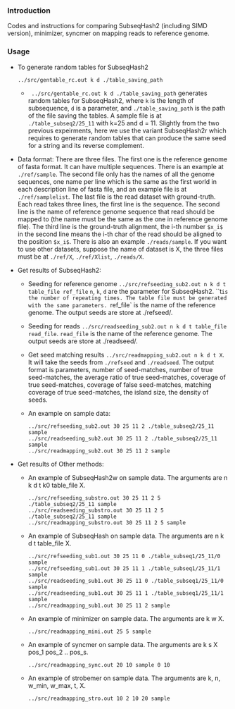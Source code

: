 ### Introduction
Codes and instructions for comparing SubseqHash2 (including SIMD version), minimizer, syncmer on mapping reads to reference genome. 

### Usage
    
- To generate random tables for SubseqHash2
  ```
  ../src/gentable_rc.out k d ./table_saving_path
  ```
	 - ` ../src/gentable_rc.out k d ./table_saving_path` generates random tables for SubseqHash2, where `k` is the length of subsequence, `d` is a parameter, and `./table_saving_path` is the path of the file saving the tables. A sample file is at `./table_subseq2/25_11` with k=25 and d = 11. Slightly from the two previous expeirments, here we use the variant SubseqHash2r which requires to generate random tables that can produce the same seed for a string and its reverse complement.

- Data format:
  There are three files. The first one is the reference genome of fasta format. It can have multiple sequences. There is an example at `./ref/sample`. 
The second file only has the names of all the genome sequences, one name per line which is the same as the first world in each description line of fasta file, and an example file is at `./ref/samplelist`. The last file is the read dataset with ground-truth. Each read takes three lines, the first line is the sequence. 
The second line is the name of reference genome sequence that read should be mapped to (the name must be the same as the one in reference genome file). 
The third line is the ground-truth alignment, the i-th number `$x_i$` in the second line means the i-th char of the read should be aligned to the position `$x_i$`. 
There is also an example `./reads/sample`. If you want to use other datasets, suppose the name of dataset is X, the three files must be at `./ref/X`, `./ref/Xlist`, `./reads/X`.

- Get results of SubseqHash2:
  - Seeding for reference genome `../src/refseeding_sub2.out n k d t table_file ref_file`
    `n`, `k`, `d` are the parameter for SubseqHash2. ``t` is the number of repeating times. The table file must be generated with the same parameters. 
`ref_file` is the name of the reference genome. The output seeds are store at ./refseed/.

  - Seeding for reads `../src/readseeding_sub2.out n k d t table_file read_file`.
`read_file` is the name of the reference genome. The output seeds are store at ./readseed/.

  - Get seed matching results `../src/readmapping_sub2.out n k d t X`. It will take the seeds from `./refseed` and `./readseed`. The output format is parameters, number of seed-matches, number of true seed-matches, the average ratio of true seed-matches, coverage of true seed-matches, coverage of false seed-matches, matching coverage of true seed-matches, the island size, the density of seeds.

  - An example on sample data:
    ```
    ../src/refseeding_sub2.out 30 25 11 2 ./table_subseq2/25_11 sample
    ../src/readseeding_sub2.out 30 25 11 2 ./table_subseq2/25_11 sample
    ../src/readmapping_sub2.out 30 25 11 2 sample
    ```

- Get results of Other methods:
  - An example of SubseqHash2w on sample data. The arguments are n k d t k0 table_file X.
    ```
    ../src/refseeding_substro.out 30 25 11 2 5 ./table_subseq2/25_11 sample
    ../src/readseeding_substro.out 30 25 11 2 5 ./table_subseq2/25_11 sample
    ../src/readmapping_substro.out 30 25 11 2 5 sample
    ```
  - An example of SubseqHash on sample data. The arguments are n k d t table_file X.
    ```
    ../src/refseeding_sub1.out 30 25 11 0 ./table_subseq1/25_11/0 sample
    ../src/refseeding_sub1.out 30 25 11 1 ./table_subseq1/25_11/1 sample
    ../src/readseeding_sub1.out 30 25 11 0 ./table_subseq1/25_11/0 sample
    ../src/readseeding_sub1.out 30 25 11 1 ./table_subseq1/25_11/1 sample
    ../src/readmapping_sub1.out 30 25 11 2 sample
    ```
  - An example of minimizer on sample data. The arguments are k w X.
      ```
      ../src/readmapping_mini.out 25 5 sample
      ```
  - An example of syncmer on sample data. The arguments are k s X pos_1 pos_2 .. pos_s.
      ```
      ../src/readmapping_sync.out 20 10 sample 0 10
      ```
  - An example of strobemer on sample data. The arguments are k, n, w_min, w_max, t, X.
      ```
      ../src/readmapping_stro.out 10 2 10 20 sample
      ```
